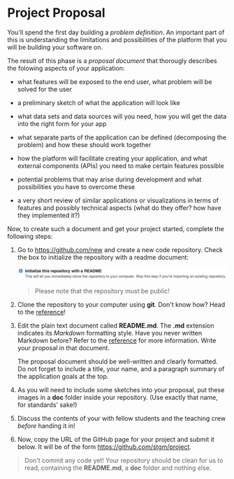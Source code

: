 # Project Proposal

You'll spend the first day building a *problem definition*. An important part of this is
understanding the limitations and possibilities of the platform that you will be building your
software on.

The result of this phase is a *proposal document* that thorougly describes the
folowing aspects of your application:

- what features will be exposed to the end user, what problem will be solved
  for the user

- a preliminary sketch of what the application will look like

- what data sets and data sources will you need, how you will get the data into
  the right form for your app

- what separate parts of the application can be defined (decomposing the
  problem) and how these should work together

- how the platform will facilitate creating your application, and what external
  components (APIs) you need to make certain features possible

- potential problems that may arise during development and what possibilities
  you have to overcome these

- a very short review of similar applications or visualizations in terms of features and possibly technical aspects (what do they offer? how have they implemented it?)

Now, to create such a document and get your project started, complete the following steps:

1. Go to <https://github.com/new> and create a new code repository. Check the box to initialize the repository with a readme document:

   ![Check Initialize this repository with a README](readme.png)

   > Please note that the repository must be public!

2. Clone the repository to your computer using **git**. Don't know how? Head to the [reference](/reference/git)!

3. Edit the plain text document called **README.md**. The **.md** extension indicates its *Markdown* formatting style. Have you never written Markdown before? Refer to the [reference](/reference/markdown) for more information. Write your proposal in that document.

   The proposal document should be well-written and clearly formatted. Do not forget to include a
   title, your name, and a paragraph summary of the application goals at the top.

4. As you will need to include some sketches into your proposal, put these images in a **doc** folder inside your repository. (Use exactly that name, for standards' sake!)

5. Discuss the contents of your with fellow students and the teaching crew *before* handing it in!

6. Now, copy the URL of the GitHub page for your project and submit it below. It will be of the form <https://github.com/stgm/project>.

> Don't commit any code yet! Your repository should be clean for us to read, containing the **README.md**, a **doc** folder and nothing else.
